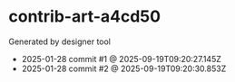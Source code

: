 # contrib-art-a4cd50
Generated by designer tool
- 2025-01-28 commit #1 @ 2025-09-19T09:20:27.145Z
- 2025-01-28 commit #2 @ 2025-09-19T09:20:30.853Z
